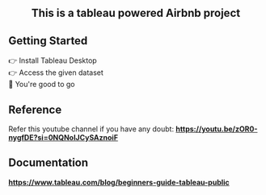 <h2 align="center">This is a tableau powered Airbnb project</h2>

## Getting Started

👉 Install Tableau Desktop\
👉 Access the given dataset\
🏁 You're good to go 

## Reference

Refer this youtube channel if you have any doubt:
**https://youtu.be/zOR0-nygfDE?si=0NQNoIJCySAznoiF**

## Documentation

**https://www.tableau.com/blog/beginners-guide-tableau-public**
